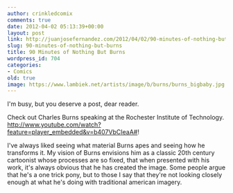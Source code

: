 ```yaml
---
author: crinkledcomix
comments: true
date: 2012-04-02 05:13:39+00:00
layout: post
link: http://juanjosefernandez.com/2012/04/02/90-minutes-of-nothing-but-burns/
slug: 90-minutes-of-nothing-but-burns
title: 90 Minutes of Nothing But Burns
wordpress_id: 704
categories:
- Comics
old: true
image: https://www.lambiek.net/artists/image/b/burns/burns_bigbaby.jpg
---
```


I'm busy, but you deserve a post, dear reader.

Check out Charles Burns speaking at the Rochester Institute of Technology.
http://www.youtube.com/watch?feature=player_embedded&v=b407VbCIeaA#!

I've always liked seeing what material Burns apes and seeing how he transforms it. My vision of Burns envisions him as a classic 20th century cartoonist whose processes are so fixed, that when presented with his work, it's always obvious that he has created the image. Some people argue that he's a one trick pony, but to those I say that they're not looking closely enough at what he's doing with traditional american imagery.
